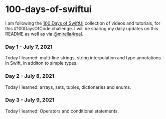 # 100-days-of-swiftui

I am following the [100 Days of SwiftUI](https://www.hackingwithswift.com/100/swiftui) collection of videos and tutorials, for this #100DaysOfCode challenge. I will be sharing my daily updates on this README as well as via [@mirella4real](https://twitter.com/mirella4real).

### Day 1 - July 7, 2021
Today I learned: multi-line strings, string interpolation and type annotations in Swift, in additon to simple types.

### Day 2 - July 8, 2021
Today I learned: arrays, sets, tuples, dictionaries and enums.

### Day 3 - July 9, 2021
Today I learned: Operators and conditional statements.


